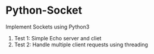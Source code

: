 # Python-Socket
Implement Sockets using Python3
1. Test 1: Simple Echo server and cliet
2. Test 2: Handle multiple client requests using threading
